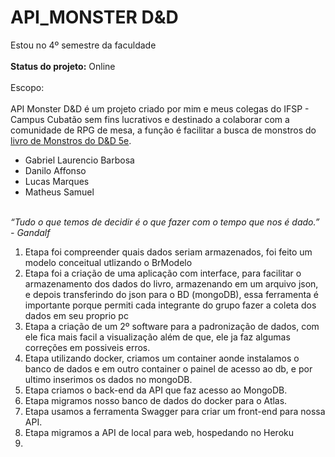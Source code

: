 # API_MONSTER D&D

Estou no 4º semestre da faculdade
<br><br>
<b>  Status do projeto:</b>  Online
<br><br>
Escopo:<br><br>
API Monster D&D é um projeto criado por mim e meus colegas do IFSP - Campus Cubatão sem fins lucrativos e destinado a colaborar com a comunidade de RPG de mesa, a função é facilitar a busca de monstros do <a href='https://drive.google.com/open?id=15OF2ErP_6eLK5rrA-qKuHJCaIlWgzRDW'>livro de Monstros do D&D 5e</a>.
<br>

<ul>
  <li>  Gabriel Laurencio Barbosa        </li>
  <li>  Danilo Affonso        </li>
  <li>  Lucas Marques        </li>
  <li>  Matheus Samuel        </li>
</ul>

<br>
<em>“Tudo o que temos de decidir é o que fazer com o tempo que nos é dado.” - Gandalf</em>
<ol>
 <li> Etapa foi compreender quais dados seriam armazenados, foi feito um modelo conceitual utlizando o BrModelo </li>
  <li>  Etapa foi a criação de uma aplicação com interface, para facilitar o armazenamento dos dados do livro, armazenando em um arquivo json, e depois transferindo do json para o BD (mongoDB), essa ferramenta é importante porque permiti cada integrante do grupo fazer a coleta dos dados em seu proprio pc</li>
  <li>
    Etapa a criação de um 2º software para a padronização de dados, com ele fica mais facil a visualização além de que, ele ja faz algumas correções em possiveis erros.
  </li>
  <li>
   Etapa utilizando docker, criamos um container aonde instalamos o banco de dados e em outro container o painel de acesso ao db, e por ultimo inserimos os dados no mongoDB.
  </li>
  <li>
   Etapa criamos o back-end  da API que faz acesso ao MongoDB.
  </li>
  <li>
    Etapa migramos nosso banco de dados do docker para o Atlas.
  </li>
  <li>Etapa usamos a ferramenta Swagger para criar um front-end para nossa API.</li>
  <li>Etapa migramos a API de local para web, hospedando no Heroku</li>
  <li></li>
</ol>

